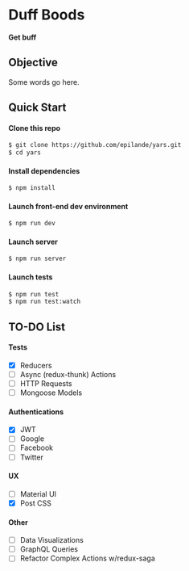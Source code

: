 # Duff Boods
**Get buff**

## Objective
Some words go here.


## Quick Start

#### Clone this repo

```bash
$ git clone https://github.com/epilande/yars.git
$ cd yars
```

#### Install dependencies

```bash
$ npm install
```

#### Launch front-end dev environment

```bash
$ npm run dev
```

#### Launch server

```bash
$ npm run server
```

#### Launch tests

```bash
$ npm run test
$ npm run test:watch
```

## TO-DO List
#### Tests  
- [X] Reducers
- [ ] Async (redux-thunk) Actions
- [ ] HTTP Requests
- [ ] Mongoose Models

#### Authentications
- [X] JWT
- [ ] Google
- [ ] Facebook
- [ ] Twitter

#### UX
- [ ] Material UI
- [X] Post CSS

#### Other
- [ ] Data Visualizations
- [ ] GraphQL Queries
- [ ] Refactor Complex Actions w/redux-saga